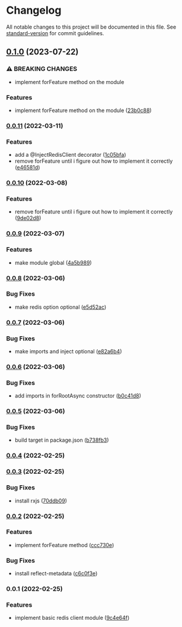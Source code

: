 # Changelog

All notable changes to this project will be documented in this file. See [standard-version](https://github.com/conventional-changelog/standard-version) for commit guidelines.

## [0.1.0](https://github.com/Webeleon/nestjs-redis/compare/v0.0.11...v0.1.0) (2023-07-22)


### ⚠ BREAKING CHANGES

* implement forFeature method on the module

### Features

* implement forFeature method on the module ([23b0c88](https://github.com/Webeleon/nestjs-redis/commit/23b0c887247dbcca27645e4c17b7a5623f4200b4))

### [0.0.11](https://github.com/Webeleon/nestjs-redis/compare/v0.0.9...v0.0.11) (2022-03-11)


### Features

* add a @InjectRedisClient decorator ([1c05bfa](https://github.com/Webeleon/nestjs-redis/commit/1c05bfa17d4c5a9c615b94d1560169d7136947d9))
* remove forFeature until i figure out how to implement it correctly ([e46581d](https://github.com/Webeleon/nestjs-redis/commit/e46581d5349f4c704cd0c86ac2cad6dd6c52c883))

### [0.0.10](https://github.com/Webeleon/nestjs-redis/compare/v0.0.9...v0.0.10) (2022-03-08)


### Features

* remove forFeature until i figure out how to implement it correctly ([9de02d8](https://github.com/Webeleon/nestjs-redis/commit/9de02d8e94c70a217a379a3725f6251d61136be8))

### [0.0.9](https://github.com/Webeleon/nestjs-redis/compare/v0.0.8...v0.0.9) (2022-03-07)


### Features

* make module global ([4a5b989](https://github.com/Webeleon/nestjs-redis/commit/4a5b989241a6c0439983d1e27e31c87228df7fcd))

### [0.0.8](https://github.com/Webeleon/nestjs-redis/compare/v0.0.7...v0.0.8) (2022-03-06)


### Bug Fixes

* make redis option optional ([e5d52ac](https://github.com/Webeleon/nestjs-redis/commit/e5d52ac8e9b7dfa24d369f3a0d0744e1b07ff354))

### [0.0.7](https://github.com/Webeleon/nestjs-redis/compare/v0.0.6...v0.0.7) (2022-03-06)


### Bug Fixes

* make imports and inject optional ([e82a6b4](https://github.com/Webeleon/nestjs-redis/commit/e82a6b4fe8b66b356c5a228815cae07d4815d8c7))

### [0.0.6](https://github.com/Webeleon/nestjs-redis/compare/v0.0.5...v0.0.6) (2022-03-06)


### Bug Fixes

* add imports in forRootAsync constructor ([b0c41d8](https://github.com/Webeleon/nestjs-redis/commit/b0c41d8ef7545ef4871b962926506bc9de4c273c))

### [0.0.5](https://github.com/Webeleon/nestjs-redis/compare/v0.0.4...v0.0.5) (2022-03-06)


### Bug Fixes

* build target in package.json ([b738fb3](https://github.com/Webeleon/nestjs-redis/commit/b738fb35203eedd917a6c16a752f9df8655a9e12))

### [0.0.4](https://github.com/Webeleon/nestjs-redis/compare/v0.0.3...v0.0.4) (2022-02-25)

### [0.0.3](https://github.com/Webeleon/nestjs-redis/compare/v0.0.2...v0.0.3) (2022-02-25)


### Bug Fixes

* install rxjs ([70ddb09](https://github.com/Webeleon/nestjs-redis/commit/70ddb093b6991405fdbc93a15287dcf95062117f))

### [0.0.2](https://github.com/Webeleon/nestjs-redis/compare/v0.0.1...v0.0.2) (2022-02-25)


### Features

* implement forFeature method ([ccc730e](https://github.com/Webeleon/nestjs-redis/commit/ccc730e5e75db886f5e4a16c13f33d7fa2153ef1))


### Bug Fixes

* install reflect-metadata ([c6c0f3e](https://github.com/Webeleon/nestjs-redis/commit/c6c0f3e34bd6126eaae28f614fa23b7fb4c5a07a))

### 0.0.1 (2022-02-25)


### Features

* implement basic redis client module ([9c4e64f](https://github.com/Webeleon/nestjs-redis/commit/9c4e64fc1fd0589297c0153ee871dbca5d034a41))
